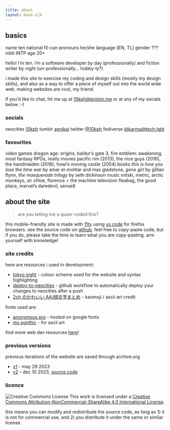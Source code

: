 ```yaml
---
title: about
layout: base.njk
---
```


## basics

<div class="grid four">
<span class="label">name</span>
<span>ten</span>
<span class="label">national</span>
<span>fil-can</span>
<span class="label">pronouns</span>
<span>he/she</span>
<span class="label">language</span>
<span>[EN, TL]</span>
<span class="label">gender</span>
<span>???</span>
<span class="label">mbti</span>
<span>INTP</span>
<span class="label">age</span>
<span>20+</span>
</div>
<p></p>

hello! i’m ten. i’m a software developer by day (professionally) and fiction writer by night (un-professionally... hobby-ly?).

i made this site to exercise my coding and design skills (mostly my design skills), and also as a way to offer a piece of myself out into the world wide web. making websites are cool, my friend.

if you’d like to chat, hit me up at 10kph@proton.me or at any of my socials below :-)

### socials

<div class="grid">
<span class="label">neocities</span>
<span><a href="https://10kph.neocities.org/">10kph</a></span>
<span class="label">tumblr</span>
<span><a href="https://agnikai.tumblr.com/" rel="me">agnikai</a></span>
<span class="label">twitter</span>
<span><a href="https://twitter.com/10kph" rel="me">@10kph</a></span>
<span class="label">fediverse</span>
<span><a rel="me" href="https://tech.lgbt/@karma">@karma@tech.lgbt</a></span>
</div>
<p></p>

### favourites

<div class="grid">
<span class="label">video games</span>
<span>dragon age: origins, baldur’s gate 3, fire emblem: awakening, most fantasy RPGs, really</span>
<span class="label">movies</span>
<span>pacific rim (2013), the nice guys (2016), the handmaiden (2016), howl’s moving castle (2004)</span>
<span class="label">books</span>
<span><em>this is how you lose the time war</em> by amar el-mohtar and max gladstone, <em>gone girl</em> by gillian flynn, <em>the masquerade trilogy</em> by seth dickinson</span>
<span class="label">music</span>
<span>mitski, metric, arctic monkeys, sir chloe, florence + the machine</span>
<span class="label">television</span>
<span>fleabag, the good place, marvel’s daredevil, sense8</span>
</div>
<p></p>

## about the site

> are you telling me a queer coded this?

this mobile-friendly site is made with [11ty](https://www.11ty.dev/docs/getting-started/) using [vs code](https://code.visualstudio.com/) for firefox browsers. see the source code on [github](https://github.com/tencurse/neocities). feel free to copy-paste code, but if you do, please take the time to learn what you are copy-pasting. arm yourself with knowledge!

### site credits

here are resources i used in development:

- [tokyo night](https://github.com/folke/tokyonight.nvim) - colour scheme used for the website and syntax highlighting
- [deploy-to-neocities](https://deploy-to-neocities.neocities.org/) - github workflow to automatically deploy your changes to neocities after a push
- [2ch のかわいい AA/顔文字まとめ](https://2ch-aa.blogspot.com/) - kaomoji / ascii art credit

fonts used are:

- [anonymous pro](https://fonts.google.com/specimen/Anonymous+Pro) - hosted on google fonts
- [ms pgothic](https://eng.m.fontke.com/font/10400069/download/) - for ascii art

find more web dev resources [here](/resources/dev)!

### previous versions

previous iterations of the website are saved through archive.org

- [v1](https://web.archive.org/web/20230529165943/https://10kph.neocities.org/) - may 29 2023
- [v2](https://web.archive.org/web/20231210035358/https://10kph.neocities.org/) - dec 10 2023, [source code](https://github.com/tencurse/neocities-v1)

<p></p>

### licence

<img alt="Creative Commons License" style="border-width:0" src="https://i.creativecommons.org/l/by-nc-sa/4.0/80x15.png" /> This work is licensed under a <a rel="license" href="http://creativecommons.org/licenses/by-nc-sa/4.0/">Creative Commons Attribution-NonCommercial-ShareAlike 4.0 International License</a>.

this means you can modify and redistribute the source code, as long as 1) it is not for commercial use, and 2) you distribute it under the same or similar license.